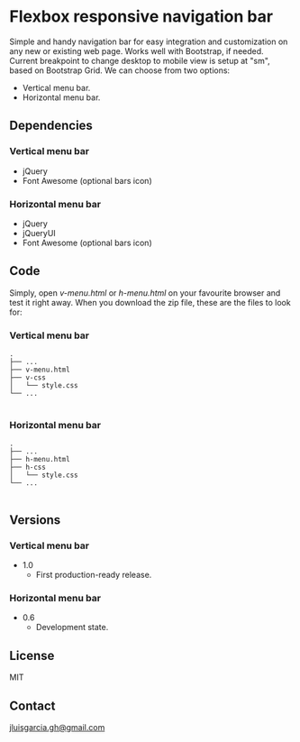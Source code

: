 # Flexbox responsive navigation bar

Simple and handy navigation bar for easy integration and customization on any new or existing web page. Works well with Bootstrap, if needed.
Current breakpoint to change desktop to mobile view is setup at "sm", based on Bootstrap Grid. We can choose from two options:

- Vertical menu bar.
- Horizontal menu bar.

## Dependencies

### Vertical menu bar

- jQuery
- Font Awesome (optional bars icon)

### Horizontal menu bar

- jQuery
- jQueryUI
- Font Awesome (optional bars icon)

## Code

Simply, open *v-menu.html* or *h-menu.html* on your favourite browser and test it right away.
When you download the zip file, these are the files to look for:

### Vertical menu bar

<pre>
<code>.
├── ...
├── v-menu.html             
├── v-css                    
│   └── style.css          
└── ...
</code>
</pre>

### Horizontal menu bar

<pre>
<code>.
├── ...
├── h-menu.html             
├── h-css                    
│   └── style.css          
└── ...
</code>
</pre>

## Versions

### Vertical menu bar

+ 1.0
  - First production-ready release.
  
### Horizontal menu bar

+ 0.6
  - Development state. 

## License

MIT

## Contact

jluisgarcia.gh@gmail.com
